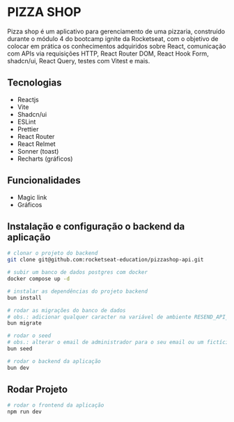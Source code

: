# PIZZA SHOP

Pizza shop é um aplicativo para gerenciamento de uma pizzaria, construído durante o módulo 4 do bootcamp ignite da Rocketseat, com o objetivo de colocar em prática os conhecimentos adquiridos sobre React, comunicação com APIs via requisições HTTP, React Router DOM, React Hook Form, shadcn/ui, React Query, testes com Vitest e mais.


## Tecnologias

- Reactjs
- Vite
- Shadcn/ui
- ESLint
- Prettier
- React Router 
- React Relmet
- Sonner (toast)
- Recharts (gráficos)


## Funcionalidades
- Magic link
- Gráficos



## Instalação e configuração o backend da aplicação

```sh
# clonar o projeto do backend
git clone git@github.com:rocketseat-education/pizzashop-api.git

# subir um banco de dados postgres com docker
docker compose up -d

# instalar as dependências do projeto backend
bun install

# rodar as migrações do banco de dados
# obs.: adicionar qualquer caracter na variável de ambiente RESEND_API_KEY em env.local
bun migrate

# rodar o seed
# obs.: alterar o email de administrador para o seu email ou um fictício
bun seed

# rodar o backend da aplicação
bun dev
```

## Rodar Projeto

```sh
# rodar o frontend da aplicação
npm run dev
```